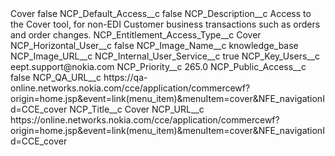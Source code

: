 <?xml version="1.0" encoding="UTF-8"?>
<CustomMetadata xmlns="http://soap.sforce.com/2006/04/metadata" xmlns:xsi="http://www.w3.org/2001/XMLSchema-instance" xmlns:xsd="http://www.w3.org/2001/XMLSchema">
    <label>Cover</label>
    <protected>false</protected>
    <values>
        <field>NCP_Default_Access__c</field>
        <value xsi:type="xsd:boolean">false</value>
    </values>
    <values>
        <field>NCP_Description__c</field>
        <value xsi:type="xsd:string">Access to the Cover tool, for non-EDI Customer business transactions such as orders and order changes.</value>
    </values>
    <values>
        <field>NCP_Entitlement_Access_Type__c</field>
        <value xsi:type="xsd:string">Cover</value>
    </values>
    <values>
        <field>NCP_Horizontal_User__c</field>
        <value xsi:type="xsd:boolean">false</value>
    </values>
    <values>
        <field>NCP_Image_Name__c</field>
        <value xsi:type="xsd:string">knowledge_base</value>
    </values>
    <values>
        <field>NCP_Image_URL__c</field>
        <value xsi:nil="true"/>
    </values>
    <values>
        <field>NCP_Internal_User_Service__c</field>
        <value xsi:type="xsd:boolean">true</value>
    </values>
    <values>
        <field>NCP_Key_Users__c</field>
        <value xsi:type="xsd:string">eept.support@nokia.com</value>
    </values>
    <values>
        <field>NCP_Priority__c</field>
        <value xsi:type="xsd:double">265.0</value>
    </values>
    <values>
        <field>NCP_Public_Access__c</field>
        <value xsi:type="xsd:boolean">false</value>
    </values>
    <values>
        <field>NCP_QA_URL__c</field>
        <value xsi:type="xsd:string">https://qa-online.networks.nokia.com/cce/application/commercewf?origin=home.jsp&amp;event=link(menu_item)&amp;menuItem=cover&amp;NFE_navigationId=CCE_cover</value>
    </values>
    <values>
        <field>NCP_Title__c</field>
        <value xsi:type="xsd:string">Cover</value>
    </values>
    <values>
        <field>NCP_URL__c</field>
        <value xsi:type="xsd:string">https://online.networks.nokia.com/cce/application/commercewf?origin=home.jsp&amp;event=link(menu_item)&amp;menuItem=cover&amp;NFE_navigationId=CCE_cover</value>
    </values>
</CustomMetadata>
